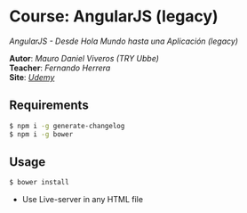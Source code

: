 # Course: AngularJS (legacy)

*AngularJS - Desde Hola Mundo hasta una Aplicación (legacy)*  

**Autor**: *Mauro Daniel Viveros (TRY Ubbe)*  
**Teacher**: *Fernando Herrera*  
**Site**: *[Udemy](https://www.udemy.com/course/angularjs-en-espanol/)*  

## Requirements

```bash
$ npm i -g generate-changelog
$ npm i -g bower
```

## Usage

```bash
$ bower install
```

- Use Live-server in any HTML file